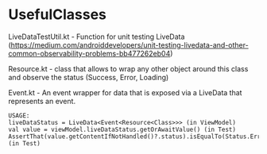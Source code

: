 # UsefulClasses

LiveDataTestUtil.kt - Function for unit testing LiveData (https://medium.com/androiddevelopers/unit-testing-livedata-and-other-common-observability-problems-bb477262eb04)

Resource.kt - class that allows to wrap any other object around this class and observe the status (Success, Error, Loading)

Event.kt - An event wrapper for data that is exposed via a LiveData that represents an event.

    USAGE:  
    liveDataStatus = LiveData<Event<Resource<Class>>> (in ViewModel)
    val value = viewModel.liveDataStatus.getOrAwaitValue() (in Test)
    AssertThat(value.getContentIfNotHandled()?.status).isEqualTo(Status.Error) (in Test)
